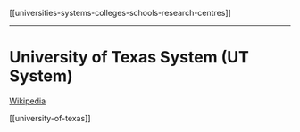 [[universities-systems-colleges-schools-research-centres]]
***
# University of Texas System (UT System)
[Wikipedia](https://en.wikipedia.org/wiki/University_of_Texas_System)

[[university-of-texas]]